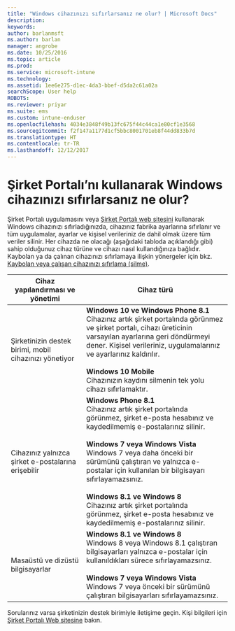 ```yaml
---
title: "Windows cihazınızı sıfırlarsanız ne olur? | Microsoft Docs"
description: 
keywords: 
author: barlanmsft
ms.author: barlan
manager: angrobe
ms.date: 10/25/2016
ms.topic: article
ms.prod: 
ms.service: microsoft-intune
ms.technology: 
ms.assetid: 1ee6e275-d1ec-4da3-bbef-d5da2c61a02a
searchScope: User help
ROBOTS: 
ms.reviewer: priyar
ms.suite: ems
ms.custom: intune-enduser
ms.openlocfilehash: 4034e3848f49b13fc675f44c44ca1e80cf1e3568
ms.sourcegitcommit: f2f147a1177d1cf5bbc8001701eb8f44dd833b7d
ms.translationtype: HT
ms.contentlocale: tr-TR
ms.lasthandoff: 12/12/2017
---
```

# <a name="what-happens-if-you-reset-your-windows-device-using-the-company-portal"></a>Şirket Portalı’nı kullanarak Windows cihazınızı sıfırlarsanız ne olur?

Şirket Portalı uygulamasını veya [Şirket Portalı web sitesini](reset-erase-your-device-cpwebsite.md) kullanarak Windows cihazınızı sıfırladığınızda, cihazınız fabrika ayarlarına sıfırlanır ve tüm uygulamalar, ayarlar ve kişisel verileriniz de dahil olmak üzere tüm veriler silinir. Her cihazda ne olacağı (aşağıdaki tabloda açıklandığı gibi) sahip olduğunuz cihaz türüne ve cihazı nasıl kullandığınıza bağlıdır. Kaybolan ya da çalınan cihazınızı sıfırlamaya ilişkin yönergeler için bkz. [Kaybolan veya çalışan cihazınızı sıfırlama (silme)](reset-erase-your-device-cpwebsite.md).

|Cihaz yapılandırması ve yönetimi|Cihaz türü|
|---------------------------------------|---------------|
|Şirketinizin destek birimi, mobil cihazınızı yönetiyor|**Windows 10 ve Windows Phone 8.1**</br>Cihazınız artık şirket portalında görünmez ve şirket portalı, cihazı üreticinin varsayılan ayarlarına geri döndürmeyi dener. Kişisel verileriniz, uygulamalarınız ve ayarlarınız kaldırılır. <br /><br />**Windows 10 Mobile**</br>Cihazınızın kaydını silmenin tek yolu cihazı sıfırlamaktır.|
|Cihazınız yalnızca şirket e-postalarına erişebilir|**Windows Phone 8.1**<br />Cihazınız artık şirket portalında görünmez, şirket e-posta hesabınız ve kaydedilmemiş e-postalarınız silinir.<br /><br />**Windows 7 veya Windows Vista**<br />Windows 7 veya daha önceki bir sürümünü çalıştıran ve yalnızca e-postalar için kullanılan bir bilgisayarı sıfırlayamazsınız.<br /><br />**Windows 8.1 ve Windows 8**<br />Cihazınız artık şirket portalında görünmez, şirket e-posta hesabınız ve kaydedilmemiş e-postalarınız silinir.|
|Masaüstü ve dizüstü bilgisayarlar|**Windows 8.1 ve Windows 8**<br />Windows 8 veya Windows 8.1 çalıştıran bilgisayarları yalnızca e-postalar için kullanıldıkları sürece sıfırlayamazsınız.<br /><br />**Windows 7 veya Windows Vista**<br />Windows 7 veya önceki bir sürümünü çalıştıran bilgisayarları sıfırlayamazsınız.|

Sorularınız varsa şirketinizin destek birimiyle iletişime geçin. Kişi bilgileri için [Şirket Portalı Web sitesine](https://portal.manage.microsoft.com#HelpDeskDialog) bakın.
